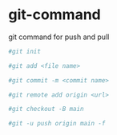 # git-command
git command for push and pull 
```bash
#git init
```
```bash
#git add <file name>
```
```bash
#git commit -m <commit name>
```
```bash
#git remote add origin <url>
```
```bash
#git checkout -B main
```
```bash
#git -u push origin main -f 
```
